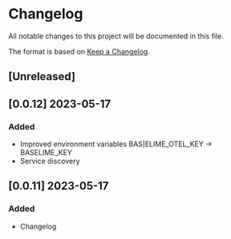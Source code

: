 # Changelog

All notable changes to this project will be documented in this file.


The format is based on [Keep a Changelog](https://keepachangelog.com/en/1.0.0/).

## [Unreleased]

## [0.0.12] 2023-05-17

### Added
- Improved environment variables BAS|ELIME_OTEL_KEY -> BASELIME_KEY
- Service discovery

## [0.0.11] 2023-05-17

### Added
- Changelog

